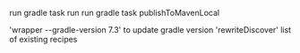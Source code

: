 run gradle task run
run gradle task publishToMavenLocal

'wrapper --gradle-version 7.3' to update gradle version
'rewriteDiscover' list of existing recipes
